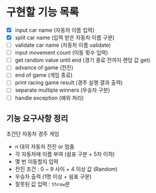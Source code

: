 # 구현할 기능 목록

- [x] input car name (자동차 이름 입력)
- [x] split car name (입력 받은 자동차 이름 구분)
- [ ] validate car name (자동차 이름 validate)
- [ ] input movement count (이동 횟수 입력)
- [ ] get random value until end (경기 종료 전까지 랜덤 값 get)
- [ ] advance of game (전진)
- [ ] end of game (게임 종료)
- [ ] print racing game result (경주 실행 결과 출력)
- [ ] separate multiple winners (우승자 구분)
- [ ] handle exception (예외 처리)

## 기능 요구사항 정리

초간단 자동차 경주 게임

- n 대의 자동차 전진 or 멈춤
- 각 자동차에 이름 부여 (쉼표 구분 + 5자 이하)
- 몇 번 이동할지 입력
- 전진 조건 : 0 ~ 9 사이 + 4 이상 값 (Random)
- 우승자 출력 (1명 이상 + 쉼표 구분)
- 잘못된 값 입력 : `throw`문
